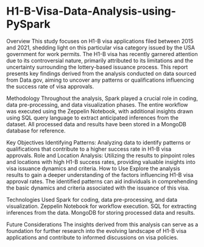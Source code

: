 # H1-B-Visa-Data-Analysis-using-PySpark

Overview
This study focuses on H1-B visa applications filed between 2015 and 2021, shedding light on this particular visa category issued by the USA government for work permits. The H1-B visa has recently garnered attention due to its controversial nature, primarily attributed to its limitations and the uncertainty surrounding the lottery-based issuance process. This report presents key findings derived from the analysis conducted on data sourced from Data.gov, aiming to uncover any patterns or qualifications influencing the success rate of visa approvals.

Methodology
Throughout the analysis, Spark played a crucial role in coding, data pre-processing, and data visualization phases. The entire workflow was executed using the Zeppelin Notebook, with additional insights drawn using SQL query language to extract anticipated inferences from the dataset. All processed data and results have been stored in a MongoDB database for reference.

Key Objectives
Identifying Patterns: Analyzing data to identify patterns or qualifications that contribute to a higher success rate in H1-B visa approvals.
Role and Location Analysis: Utilizing the results to pinpoint roles and locations with high H1-B success rates, providing valuable insights into visa issuance dynamics and criteria.
How to Use
Explore the analysis results to gain a deeper understanding of the factors influencing H1-B visa approval rates. The identified patterns can aid individuals in comprehending the basic dynamics and criteria associated with the issuance of this visa.

Technologies Used
Spark for coding, data pre-processing, and data visualization.
Zeppelin Notebook for workflow execution.
SQL for extracting inferences from the data.
MongoDB for storing processed data and results.

Future Considerations
The insights derived from this analysis can serve as a foundation for further research into the evolving landscape of H1-B visa applications and contribute to informed discussions on visa policies.
